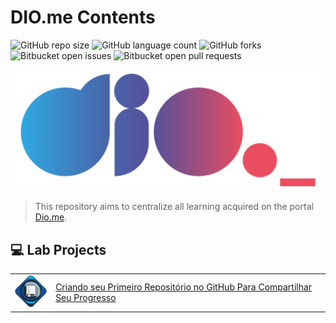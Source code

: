 # DIO.me Contents

![GitHub repo size](https://img.shields.io/github/repo-size/ericksont/dio-contents?style=for-the-badge)
![GitHub language count](https://img.shields.io/github/languages/count/ericksont/dio-contents?style=for-the-badge)
![GitHub forks](https://img.shields.io/github/forks/ericksont/dio-contents?style=for-the-badge)
![Bitbucket open issues](https://img.shields.io/bitbucket/issues/ericksont/dio-contents?style=for-the-badge)
![Bitbucket open pull requests](https://img.shields.io/bitbucket/pr-raw/ericksont/dio-contents?style=for-the-badge)

<img src="images/logo.png" alt="Logo DIO.me">

> This repository aims to centralize all learning acquired on the portal [Dio.me](https://www.dio.me/en). 
>

## 💻 Lab Projects

<table>
    <tr>
        <td align="center">
            <a href="https://github.com/ericksont/dio-contents/tree/main/lab-projects/first-repository-github">
                <img src="images/DIO-lab-project-first-repository-github.png" width=64 alt="first github repository badge"/>
            </a>
        </td>
        <td>
            <a href="https://github.com/ericksont/dio-contents/tree/main/lab-projects/first-repository-github">Criando seu Primeiro Repositório no GitHub Para Compartilhar Seu Progresso</a>
        </td>
    </tr>
</table>
